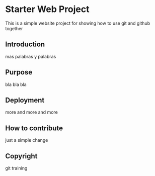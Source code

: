 # Starter Web Project

This is a simple website project for showing how to use git and github together

## Introduction
mas palabras y palabras

## Purpose
bla bla bla
## Deployment
more and more and more

## How to contribute
just a simple change 

## Copyright
git training